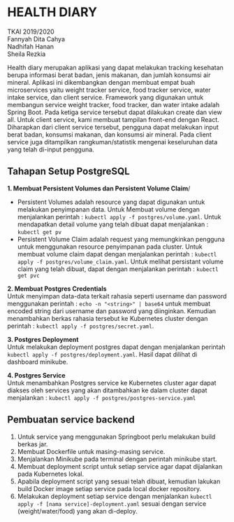 # HEALTH DIARY
TKAI 2019/2020  
Fannyah Dita Cahya  
Nadhifah Hanan  
Sheila Rezkia  

Health diary merupakan aplikasi yang dapat melakukan tracking kesehatan berupa informasi berat badan, jenis makanan, dan jumlah konsumsi air mineral. Aplikasi ini dikembangkan dengan membuat empat buah microservices yaitu  weight tracker service, food tracker service, water intake service, dan client service. Framework yang digunakan untuk membangun service weight tracker, food tracker, dan water intake adalah Spring Boot. Pada ketiga service tersebut dapat dilakukan create dan view all. Untuk client service, kami membuat tampilan front-end dengan React. Diharapkan dari client service tersebut, pengguna dapat melakukan input berat badan, konsumsi makanan, dan konsumsi air mineral. Pada client service juga ditampilkan rangkuman/statistik mengenai keseluruhan data yang telah di-input pengguna.

## Tahapan Setup PostgreSQL
<b>1. Membuat Persistent Volumes dan Persistent Volume Claim</b>/
- Persistent Volumes adalah resource yang dapat digunakan untuk melakukan penyimpanan data. Untuk Membuat volume dengan menjalankan perintah : ```kubectl apply -f postgres/volume.yaml```. Untuk mendapatkan detail volume yang telah dibuat dapat menjalankan : ```kubectl get pv```
- Persistent Volume Claim adalah request yang memungkinkan  pengguna untuk menggunakan resource penyimpanan pada cluster. Untuk membuat volume claim dapat dengan menjalankan perintah : ``kubectl apply -f postgres/volume_claim.yaml``. Untuk melihat persistant volume claim yang telah dibuat, dapat dengan menjalankan perintah : ``kubectl get pvc``

<b>2. Membuat Postgres Credentials </b>  
Untuk menyimpan data-data terkait rahasia seperti username dan password menggunakan perintah :  ``echo -n "<string>" | base64`` untuk membuat encoded string dari username dan password yang diinginkan. Kemudian menambahkan berkas rahasia tersebut ke Kubernetes cluster dengan perintah : ``kubectl apply -f postgres/secret.yaml``.  
  
<b>3. Postgres Deployment </b>  
Untuk melakukan deployment postgres dapat dengan menjalankan perintah ``kubectl apply -f postgres/deployment.yaml``. Hasil dapat dilihat di dashboard minikube.  

<b>4. Postgres Service</b>  
Untuk menambahkan Postgres service ke Kubernetes cluster agar dapat diakses oleh services yang akan ditambahkan ke dalam cluster dapat menjalankan : ``kubectl apply -f postgres/postgres-service.yaml``

## Pembuatan service backend
1. Untuk service yang menggunakan Springboot perlu melakukan build berkas jar.
2. Membuat Dockerfile untuk masing-masing service.
3. Menjalankan Minikube pada terminal dengan perintah minikube start.
4. Membuat deployment script untuk setiap service agar dapat dijalankan pada Kubernetes lokal. 
5. Apabila deployment script yang sesuai telah dibuat, kemudian lakukan build Docker image setiap service pada local docker repository.
6. Melakukan deployment setiap service dengan menjalankan ``kubectl apply -f [nama service]-deployment.yaml`` sesuai dengan service (weight/water/food) yang akan di-deploy.
